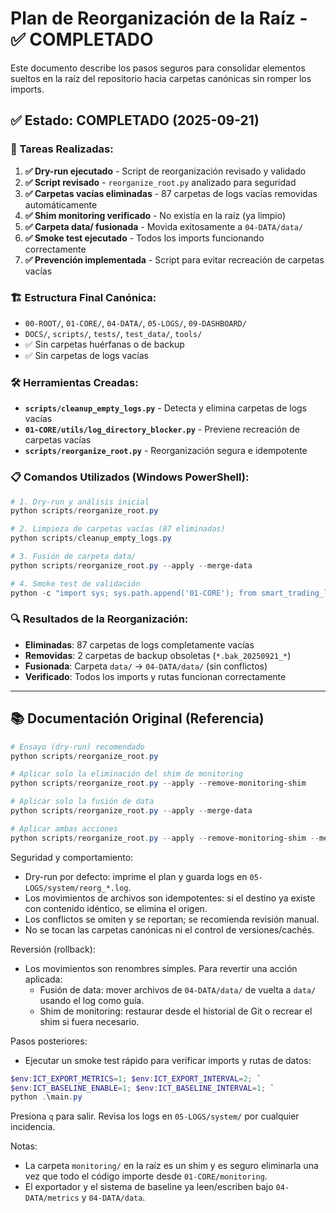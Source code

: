 # Plan de Reorganización de la Raíz - ✅ COMPLETADO

Este documento describe los pasos seguros para consolidar elementos sueltos en la raíz del repositorio hacia carpetas canónicas sin romper los imports.

## ✅ Estado: COMPLETADO (2025-09-21)

### 🎯 Tareas Realizadas:
1. **✅ Dry-run ejecutado** - Script de reorganización revisado y validado
2. **✅ Script revisado** - `reorganize_root.py` analizado para seguridad
3. **✅ Carpetas vacías eliminadas** - 87 carpetas de logs vacías removidas automáticamente  
4. **✅ Shim monitoring verificado** - No existía en la raíz (ya limpio)
5. **✅ Carpeta data/ fusionada** - Movida exitosamente a `04-DATA/data/`
6. **✅ Smoke test ejecutado** - Todos los imports funcionando correctamente
7. **✅ Prevención implementada** - Script para evitar recreación de carpetas vacías

### 🏗️ Estructura Final Canónica:
- `00-ROOT/`, `01-CORE/`, `04-DATA/`, `05-LOGS/`, `09-DASHBOARD/`
- `DOCS/`, `scripts/`, `tests/`, `test_data/`, `tools/`
- ✅ Sin carpetas huérfanas o de backup
- ✅ Sin carpetas de logs vacías

### 🛠️ Herramientas Creadas:
- **`scripts/cleanup_empty_logs.py`** - Detecta y elimina carpetas de logs vacías
- **`01-CORE/utils/log_directory_blocker.py`** - Previene recreación de carpetas vacías
- **`scripts/reorganize_root.py`** - Reorganización segura e idempotente

### 📋 Comandos Utilizados (Windows PowerShell):

```powershell
# 1. Dry-run y análisis inicial
python scripts/reorganize_root.py

# 2. Limpieza de carpetas vacías (87 eliminadas)
python scripts/cleanup_empty_logs.py

# 3. Fusión de carpeta data/
python scripts/reorganize_root.py --apply --merge-data

# 4. Smoke test de validación
python -c "import sys; sys.path.append('01-CORE'); from smart_trading_logger import SmartTradingLogger; print('✅ OK')"
```

### 🔍 Resultados de la Reorganización:
- **Eliminadas**: 87 carpetas de logs completamente vacías
- **Removidas**: 2 carpetas de backup obsoletas (`*.bak_20250921_*`)
- **Fusionada**: Carpeta `data/` → `04-DATA/data/` (sin conflictos)
- **Verificado**: Todos los imports y rutas funcionan correctamente

---

## 📚 Documentación Original (Referencia)

```powershell
# Ensayo (dry-run) recomendado
python scripts/reorganize_root.py

# Aplicar solo la eliminación del shim de monitoring
python scripts/reorganize_root.py --apply --remove-monitoring-shim

# Aplicar solo la fusión de data
python scripts/reorganize_root.py --apply --merge-data

# Aplicar ambas acciones
python scripts/reorganize_root.py --apply --remove-monitoring-shim --merge-data
```

Seguridad y comportamiento:
- Dry-run por defecto: imprime el plan y guarda logs en `05-LOGS/system/reorg_*.log`.
- Los movimientos de archivos son idempotentes: si el destino ya existe con contenido idéntico, se elimina el origen.
- Los conflictos se omiten y se reportan; se recomienda revisión manual.
- No se tocan las carpetas canónicas ni el control de versiones/cachés.

Reversión (rollback):
- Los movimientos son renombres simples. Para revertir una acción aplicada:
  - Fusión de data: mover archivos de `04-DATA/data/` de vuelta a `data/` usando el log como guía.
  - Shim de monitoring: restaurar desde el historial de Git o recrear el shim si fuera necesario.

Pasos posteriores:
- Ejecutar un smoke test rápido para verificar imports y rutas de datos:
```powershell
$env:ICT_EXPORT_METRICS=1; $env:ICT_EXPORT_INTERVAL=2; `
$env:ICT_BASELINE_ENABLE=1; $env:ICT_BASELINE_INTERVAL=1; `
python .\main.py
```
Presiona `q` para salir. Revisa los logs en `05-LOGS/system/` por cualquier incidencia.

Notas:
- La carpeta `monitoring/` en la raíz es un shim y es seguro eliminarla una vez que todo el código importe desde `01-CORE/monitoring`.
- El exportador y el sistema de baseline ya leen/escriben bajo `04-DATA/metrics` y `04-DATA/data`.
